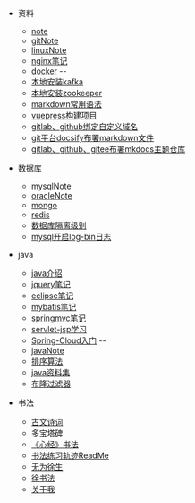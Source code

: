 - 资料
  - [note](资料/笔记/note.md)
  - [gitNote](资料/笔记/gitNote.md)
  - [linuxNote](资料/笔记/linuxNote-x.md)
  - [nginx笔记](资料/笔记/nginx笔记.md)
  - [docker](资料/笔记/docker.md)
  --
  - [本地安装kafka](资料/文档/本地安装kafka.md)
  - [本地安装zookeeper](资料/文档/本地安装zookeeper.md)
  - [markdown常用语法](资料/文档/markdown常用语法.md)
  - [vuepress构建项目](资料/文档/vuepress构建项目.md)
  - [gitlab、github绑定自定义域名](资料/文档/gitlab、github绑定自定义域名.md)
  - [git平台docsify布署markdown文件](资料/文档/git平台docsify布署markdown文件.md)
  - [gitlab、github、gitee布署mkdocs主题仓库](资料/文档/gitlab、github、gitee布署mkdocs主题仓库.md)
  
- 数据库  
  - [mysqlNote](数据库/mysqlNote.md)
  - [oracleNote](数据库/oracleNote.md)
  - [mongo](数据库/mongo.md)
  - [redis](数据库/redis.md)
  - [数据库隔离级别](数据库/数据库隔离级别.md)
  - [mysql开启log-bin日志](数据库/mysql开启log-bin日志.md)

- java
  - [java介绍](java/教程/java介绍.md)
  - [jquery笔记](java/教程/jquery笔记.md)
  - [eclipse笔记](java/教程/eclipse笔记.md)
  - [mybatis笔记](java/教程/mybatis笔记.md)
  - [springmvc笔记](java/教程/springmvc笔记.md)
  - [servlet-jsp学习](java/教程/servlet-jsp学习.md)
  - [Spring-Cloud入门](java/教程/Spring-Cloud入门.md)
  --
  - [javaNote](java/资料/javaNote.md)
  - [排序算法](java/资料/排序算法.md)
  - [java资料集](java/资料/java资料集.md)
  - [布隆过滤器](java/资料/布隆过滤器.md)

	
- 书法
  - [古文诗词](书法/古文诗词.md)
  - [多宝塔碑](书法/多宝塔碑.md)
  - [《心经》书法](书法/《心经》书法.md)
  - [书法练习轨迹ReadMe](书法/书法练习轨迹ReadMe.md)
  - [无为徐生](书法/无为徐生.md)
  - [徐书法](书法/徐书法.md)
  - [关于我](书法/关于我.md)

